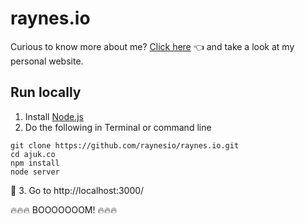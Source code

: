 # raynes.io

Curious to know more about me? [Click here](https://raynes.io) 👈 and take a look at my personal website.


## Run locally

1. Install [Node.js](https://nodejs.org)
2. Do the following in Terminal or command line

  ```
  git clone https://github.com/raynesio/raynes.io.git
  cd ajuk.co
  npm install
  node server
  ```
🚀 3. Go to http://localhost:3000/


🔥🔥🔥 BOOOOOOOM! 🔥🔥🔥

